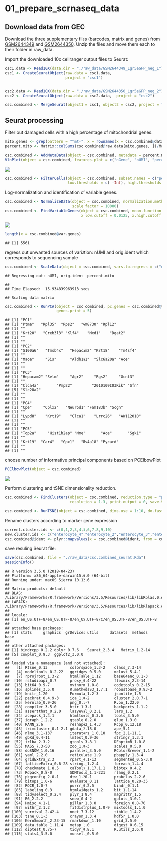 01\_prepare\_scrnaseq\_data
================

Download data from GEO
----------------------

Download the three supplementary files (barcodes, matrix and genes) from [GSM2644349](https://www.ncbi.nlm.nih.gov/geo/query/acc.cgi?acc=GSM2644349) and [GSM2644350](https://www.ncbi.nlm.nih.gov/geo/query/acc.cgi?acc=GSM2644350). Unzip the files and move them each to their folder in raw\_data.

Import the downloaded 10x cellranger output files to Seurat:

``` r
csc1.data <- Read10X(data.dir = "./raw_data/GSM2644349_Lgr5eGFP_neg_1")
csc1 <- CreateSeuratObject(raw.data = csc1.data,
                           project = "csc1")


csc2.data <- Read10X(data.dir = "./raw_data/GSM2644350_Lgr5eGFP_neg_2")
csc2 <- CreateSeuratObject(raw.data = csc2.data,  project = "csc2")

csc.combined <- MergeSeurat(object1 = csc1, object2 = csc2, project = "csc")
```

Seurat processing
-----------------

Filter out damaged cells with a high percentage of mitochondrial genes.

``` r
mito.genes <- grep(pattern = "^mt-", x = rownames(x = csc.combined@data), value = TRUE)
percent.mito <- Matrix::colSums(csc.combined@raw.data[mito.genes, ])/Matrix::colSums(csc.combined@raw.data)

csc.combined <- AddMetaData(object = csc.combined, metadata = percent.mito, col.name = "percent.mito")
VlnPlot(object = csc.combined, features.plot = c("nGene", "nUMI", "percent.mito"), nCol = 3)
```

![](01_prepare_scrnaseq_data_files/figure-markdown_github/02-1.png)

``` r
csc.combined <- FilterCells(object = csc.combined, subset.names = c("percent.mito"),
                            low.thresholds = c( -Inf), high.thresholds = c( 0.5))
```

Log-normalization and identification of variable genes.

``` r
csc.combined <- NormalizeData(object = csc.combined, normalization.method = "LogNormalize",
                              scale.factor = 10000)
csc.combined <- FindVariableGenes(object = csc.combined, mean.function = ExpMean, dispersion.function = LogVMR,
                                  x.low.cutoff = 0.0125, x.high.cutoff = 3, y.cutoff = 0.5)
```

![](01_prepare_scrnaseq_data_files/figure-markdown_github/03-1.png)

``` r
length(x = csc.combined@var.genes)
```

    ## [1] 5561

regress out unwanted sources of variation: nUMI and orig.ident which corresponds to sequencing sample

``` r
csc.combined <- ScaleData(object = csc.combined, vars.to.regress = c("nUMI","orig.ident","percent.mito"))
```

    ## Regressing out: nUMI, orig.ident, percent.mito

    ##
    ## Time Elapsed:  15.934839963913 secs

    ## Scaling data matrix

``` r
csc.combined <- RunPCA(object = csc.combined, pc.genes = csc.combined@var.genes, do.print = TRUE, pcs.print = 1:5,
                       genes.print = 5)
```

    ## [1] "PC1"
    ## [1] "Ptma"   "Rpl35"  "Rps2"   "Gm8730" "Rpl12"
    ## [1] ""
    ## [1] "Krt20"   "Creb3l3" "Klf4"    "Mxd1"    "Dgat2"
    ## [1] ""
    ## [1] ""
    ## [1] "PC2"
    ## [1] "S100a6"   "Tmsb4x"   "Hepacam2" "Krt18"    "Tm4sf4"
    ## [1] ""
    ## [1] "Maoa"     "Sis"      "Aldh1a1"  "Slc6a20a" "Ace"
    ## [1] ""
    ## [1] ""
    ## [1] "PC3"
    ## [1] "Hepacam2" "Selm"     "Agr2"     "Rgs2"     "Gcnt3"
    ## [1] ""
    ## [1] "Clca4a"        "Pmp22"         "2010109I03Rik" "Sfn"
    ## [5] "Slc28a2"
    ## [1] ""
    ## [1] ""
    ## [1] "PC4"
    ## [1] "Cpe"     "Cplx2"   "Neurod1" "Fam183b" "Scgn"
    ## [1] ""
    ## [1] "Lypd8"    "Krt19"    "Clca1"    "Lrrc26"   "AW112010"
    ## [1] ""
    ## [1] ""
    ## [1] "PC5"
    ## [1] "Top2a"     "Hist1h2ap" "Mme"       "Ace"       "Sgk1"
    ## [1] ""
    ## [1] "Krt19"  "Car4"   "Gpx1"   "Ms4a18" "Pycard"
    ## [1] ""
    ## [1] ""

choose number of informative principal components based on PCElbowPlot

``` r
PCElbowPlot(object = csc.combined)
```

![](01_prepare_scrnaseq_data_files/figure-markdown_github/05-1.png)

Perform clustering and tSNE dimensionality reduction.

``` r
csc.combined <- FindClusters(object = csc.combined, reduction.type = "pca", dims.use = 1:10,
                             resolution = 1.3, print.output = 0, save.SNN = TRUE)

csc.combined <- RunTSNE(object = csc.combined, dims.use = 1:10, do.fast = TRUE)
```

Rename clusters according to marker gene expression

``` r
current.cluster.ids <- c(0,1,2,3,4,5,6,7,8,9,10)
new.cluster.ids <- c("enterocyte_4","enterocyte_2","enterocyte_3","enterocyte_1","enterocyte_6","transient_amp_1","enterocyte_5","transient_amp_2","goblet","unknown_1","unknown_2")
csc.combined@ident <- plyr::mapvalues(x = csc.combined@ident, from = current.cluster.ids, to = new.cluster.ids)
```

save resuling Seurat file:

``` r
save(csc.combined, file = "./raw_data/csc.combined_seurat.Rda")
sessionInfo()
```

    ## R version 3.5.0 (2018-04-23)
    ## Platform: x86_64-apple-darwin15.6.0 (64-bit)
    ## Running under: macOS Sierra 10.12.6
    ##
    ## Matrix products: default
    ## BLAS: /Library/Frameworks/R.framework/Versions/3.5/Resources/lib/libRblas.0.dylib
    ## LAPACK: /Library/Frameworks/R.framework/Versions/3.5/Resources/lib/libRlapack.dylib
    ##
    ## locale:
    ## [1] en_US.UTF-8/en_US.UTF-8/en_US.UTF-8/C/en_US.UTF-8/en_US.UTF-8
    ##
    ## attached base packages:
    ## [1] stats     graphics  grDevices utils     datasets  methods   base
    ##
    ## other attached packages:
    ## [1] bindrcpp_0.2.2 dplyr_0.7.6    Seurat_2.3.4   Matrix_1.2-14
    ## [5] cowplot_0.9.3  ggplot2_3.0.0
    ##
    ## loaded via a namespace (and not attached):
    ##   [1] Rtsne_0.13          colorspace_1.3-2    class_7.3-14
    ##   [4] modeltools_0.2-22   ggridges_0.5.0      mclust_5.4.1
    ##   [7] rprojroot_1.3-2     htmlTable_1.12      base64enc_0.1-3
    ##  [10] rstudioapi_0.7      proxy_0.4-22        flexmix_2.3-14
    ##  [13] bit64_0.9-7         mvtnorm_1.0-8       codetools_0.2-15
    ##  [16] splines_3.5.0       R.methodsS3_1.7.1   robustbase_0.93-2
    ##  [19] knitr_1.20          Formula_1.2-3       jsonlite_1.5
    ##  [22] packrat_0.4.9-3     ica_1.0-2           cluster_2.0.7-1
    ##  [25] kernlab_0.9-26      png_0.1-7           R.oo_1.22.0
    ##  [28] compiler_3.5.0      httr_1.3.1          backports_1.1.2
    ##  [31] assertthat_0.2.0    lazyeval_0.2.1      lars_1.2
    ##  [34] acepack_1.4.1       htmltools_0.3.6     tools_3.5.0
    ##  [37] igraph_1.2.2        gtable_0.2.0        glue_1.3.0
    ##  [40] RANN_2.6            reshape2_1.4.3      Rcpp_0.12.18
    ##  [43] trimcluster_0.1-2.1 gdata_2.18.0        ape_5.1
    ##  [46] nlme_3.1-137        iterators_1.0.10    fpc_2.1-11.1
    ##  [49] gbRd_0.4-11         lmtest_0.9-36       stringr_1.3.1
    ##  [52] irlba_2.3.2         gtools_3.8.1        DEoptimR_1.0-8
    ##  [55] MASS_7.3-50         zoo_1.8-3           scales_0.5.0
    ##  [58] doSNOW_1.0.16       parallel_3.5.0      RColorBrewer_1.1-2
    ##  [61] yaml_2.2.0          reticulate_1.9      pbapply_1.3-4
    ##  [64] gridExtra_2.3       rpart_4.1-13        segmented_0.5-3.0
    ##  [67] latticeExtra_0.6-28 stringi_1.2.4       foreach_1.4.4
    ##  [70] checkmate_1.8.5     caTools_1.17.1.1    bibtex_0.4.2
    ##  [73] Rdpack_0.8-0        SDMTools_1.1-221    rlang_0.2.1
    ##  [76] pkgconfig_2.0.1     dtw_1.20-1          prabclus_2.2-6
    ##  [79] bitops_1.0-6        evaluate_0.11       lattice_0.20-35
    ##  [82] ROCR_1.0-7          purrr_0.2.5         bindr_0.1.1
    ##  [85] labeling_0.3        htmlwidgets_1.2     bit_1.1-14
    ##  [88] tidyselect_0.2.4    plyr_1.8.4          magrittr_1.5
    ##  [91] R6_2.2.2            snow_0.4-2          gplots_3.0.1
    ##  [94] Hmisc_4.1-1         pillar_1.3.0        foreign_0.8-70
    ##  [97] withr_2.1.2         fitdistrplus_1.0-9  mixtools_1.1.0
    ## [100] survival_2.42-4     nnet_7.3-12         tibble_1.4.2
    ## [103] tsne_0.1-3          crayon_1.3.4        hdf5r_1.0.0
    ## [106] KernSmooth_2.23-15  rmarkdown_1.10      grid_3.5.0
    ## [109] data.table_1.11.4   metap_1.0           digest_0.6.15
    ## [112] diptest_0.75-7      tidyr_0.8.1         R.utils_2.6.0
    ## [115] stats4_3.5.0        munsell_0.5.0
